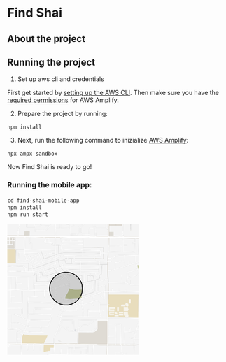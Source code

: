 # Find Shai


## About the project


## Running the project

1. Set up aws cli and credentials

First get started by [setting up the AWS CLI](https://docs.aws.amazon.com/cli/latest/userguide/getting-started-quickstart.html). Then make sure you have the [required permissions](https://docs.aws.amazon.com/amplify/latest/userguide/security-iam-awsmanpol.html) for AWS Amplify. 

2. Prepare the project by running:
```
npm install
``` 


3. Next, run the following command to inizialize [AWS Amplify](https://docs.amplify.aws/):

```
npx ampx sandbox
```

Now Find Shai is ready to go!



### Running the mobile app:

```
cd find-shai-mobile-app
npm install
npm run start
```

<img src="./docs/geofence_in_out.gif" width="300" height="300">
